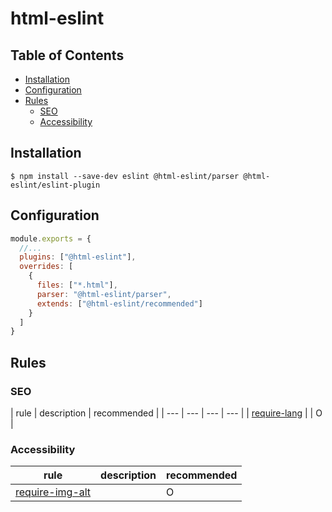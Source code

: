 # html-eslint

## Table of Contents

* [Installation](#Installation)
* [Configuration](#Configuration)
* [Rules](#Rules)
  - [SEO](#SEO)
  - [Accessibility](#Accessibility)

## Installation

```
$ npm install --save-dev eslint @html-eslint/parser @html-eslint/eslint-plugin
```

## Configuration

```js
module.exports = {
  //...
  plugins: ["@html-eslint"],
  overrides: [
    {
      files: ["*.html"],
      parser: "@html-eslint/parser",
      extends: ["@html-eslint/recommended"]
    }
  ]
}
```

## Rules

### SEO

| rule | description | recommended |
| --- | --- | --- | --- |
| [require-lang](/packages/eslint-plugin/docs/rules/require-lang.md) |  | O |

### Accessibility

| rule | description | recommended |
| --- | --- | --- |
| [require-img-alt](/packages/eslint-plugin/docs/rules/require-img-alt.md) |  | O |

